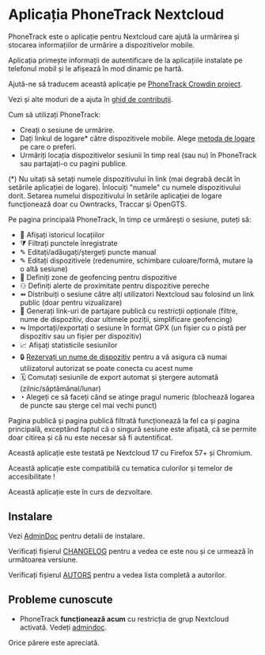 # Aplicația PhoneTrack Nextcloud

PhoneTrack este o aplicație pentru Nextcloud care ajută la urmărirea și stocarea informațiilor de urmărire a dispozitivelor mobile.

Aplicația primește informații de autentificare de la aplicațiile instalate pe telefonul mobil și le afișează în mod dinamic pe hartă.

Ajută-ne să traducem această aplicație pe [PhoneTrack Crowdin project](https://crowdin.com/project/phonetrack).

Vezi și alte moduri de a ajuta în [ghid de contribuții](https://gitlab.com/eneiluj/phonetrack-oc/blob/master/CONTRIBUTING.md).

Cum să utilizați PhoneTrack:

* Creați o sesiune de urmărire.
* Dați linkul de logare\* către dispozitivele mobile. Alege [metoda de logare](https://gitlab.com/eneiluj/phonetrack-oc/wikis/userdoc#logging-methods) pe care o preferi.
* Urmăriți locația dispozitivelor sesiunii în timp real (sau nu) în PhoneTrack sau partajați-o cu pagini publice.

(\*) Nu uitați să setați numele dispozitivului în link (mai degrabă decât în setările aplicației de logare). Înlocuiți "numele" cu numele dispozitivului dorit. Setarea numelui dispozitivului în setările aplicaţiei de logare funcţionează doar cu Owntracks, Traccar şi OpenGTS.

Pe pagina principală PhoneTrack, în timp ce urmărești o sesiune, puteți să:

* 📍 Afișați istoricul locațiilor
* ⧩ Filtrați punctele înregistrate
* ✎ Editați/adăugați/ștergeți puncte manual
* ✎ Editați dispozitivele (redenumire, schimbare culoare/formă, mutare la o altă sesiune)
* 💠 Definiți zone de geofencing pentru dispozitive
* ⚇ Definiți alerte de proximitate pentru dispozitive pereche
* ⇴ Distribuiți o sesiune către alți utilizatori Nextcloud sau folosind un link public (doar pentru vizualizare)
* 🔗 Generați link-uri de partajare publică cu restricții opționale (filtre, nume de dispozitiv, doar ultimele poziții, simplificare geofencing)
* ⇋ Importați/exportați o sesiune în format GPX (un fișier cu o pistă per dispozitiv sau un fișier per dispozitiv)
* 📈 Afișați statisticile sesiunilor
* 🔒 [Rezervați un nume de dispozitiv](https://gitlab.com/eneiluj/phonetrack-oc/wikis/userdoc#device-name-reservation) pentru a vă asigura că numai utilizatorul autorizat se poate conecta cu acest nume
* 🗓 Comutați sesiunile de export automat și ștergere automată (zilnic/săptămânal/lunar)
* ◔ Alegeți ce să faceți când se atinge pragul numeric (blochează logarea de puncte sau șterge cel mai vechi punct)

Pagina publică și pagina publică filtrată funcționează la fel ca și pagina principală, exceptând faptul că o singură sesiune este afișată, că se permite doar citirea și că nu este necesar să fi autentificat.

Această aplicație este testată pe Nextcloud 17 cu Firefox 57+ și Chromium.

Această aplicație este compatibilă cu tematica culorilor și temelor de accesibilitate !

Această aplicație este în curs de dezvoltare.

## Instalare

Vezi [AdminDoc](https://gitlab.com/eneiluj/phonetrack-oc/wikis/admindoc) pentru detalii de instalare.

Verificați fișierul [CHANGELOG](https://gitlab.com/eneiluj/phonetrack-oc/blob/master/CHANGELOG.md#change-log) pentru a vedea ce este nou și ce urmează în următoarea versiune.

Verificați fișierul [AUTORS](https://gitlab.com/eneiluj/phonetrack-oc/blob/master/AUTHORS.md#authors) pentru a vedea lista completă a autorilor.

## Probleme cunoscute

* PhoneTrack **funcționează acum** cu restricția de grup Nextcloud activată. Vedeți [admindoc](https://gitlab.com/eneiluj/phonetrack-oc/wikis/admindoc#issue-with-phonetrack-restricted-to-some-groups-in-nextcloud).

Orice părere este apreciată.